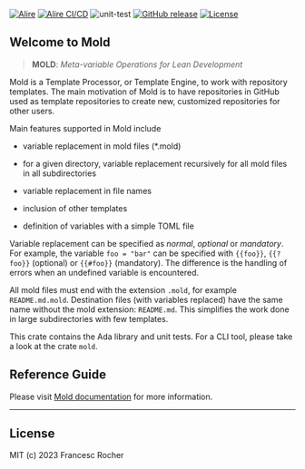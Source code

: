 [![Alire](https://img.shields.io/endpoint?url=https://alire.ada.dev/badges/mold_lib.json)](https://alire.ada.dev/crates/mold_lib.html)
[![Alire CI/CD](https://img.shields.io/endpoint?url=https://alire-crate-ci.ada.dev/badges/mold_lib.json)](https://alire-crate-ci.ada.dev/crates/mold_lib.html)
![unit-test](https://github.com/rocher/mold_lib/actions/workflows/unit-test.yml/badge.svg)
[![GitHub release](https://img.shields.io/github/release/rocher/mold_lib.svg)](https://github.com/rocher/mold_lib/releases/latest)
[![License](https://img.shields.io/github/license/rocher/mold_lib.svg?color=blue)](https://github.com/rocher/mold_lib/blob/master/LICENSE)

## Welcome to **Mold**

> **MOLD**: *Meta-variable Operations for Lean Development*

Mold is a Template Processor, or Template Engine, to work with repository
templates. The main motivation of Mold is to have repositories in GitHub used
as template repositories to create new, customized repositories for other
users.

Main features supported in Mold include

  * variable replacement in mold files (*.mold)

  * for a given directory, variable replacement recursively for all mold files
    in all subdirectories

  * variable replacement in file names

  * inclusion of other templates

  * definition of variables with a simple TOML file

Variable replacement can be specified as *normal*, *optional* or *mandatory*.
For example, the variable `foo = "bar"` can be specified with `{{foo}}`,
`{{?foo}}` (optional) or `{{#foo}}` (mandatory). The difference is the handling
of errors when an undefined variable is encountered.

All mold files must end with the extension `.mold`, for example
`README.md.mold`. Destination files (with variables replaced) have the same
name without the mold extension: `README.md`. This simplifies the work done in
large subdirectories with few templates.

This crate contains the Ada library and unit tests. For a CLI tool, please
take a look at the crate `mold`.

## Reference Guide

Please visit [Mold documentation](https://rocher.github.io/mold) for more
information.

---
## License
MIT (c) 2023 Francesc Rocher

